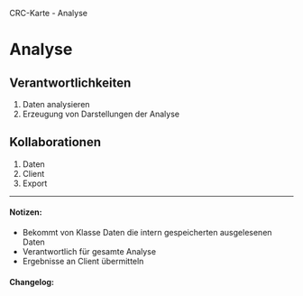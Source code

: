CRC-Karte - Analyse

# Analyse
## Verantwortlichkeiten
<!-- Wissen, welches verwaltet und angeboten wird, Aktion die angeboten werden, öffentliche Leistung -->
<!-- "Walkthrough" -> Szenarien zur Anwendung des Systems -->
<!-- Nichts, was eine andere Klasse machen könnte -->
<!-- Die Sachen die die Klasse macht -> keiner anderen Klasse geben -->
<!-- zentrale Verantwortlichkeiten vs verteilt -->
1. Daten analysieren
2. Erzeugung von Darstellungen der Analyse

## Kollaborationen
<!-- Kann die Klasse die Verantwortlichkeiten selbstädnig erfüllen? Was benötigt sie von welcher Klasse? -->
<!-- Was weiß die Klasse? Welche anderen Klassen benötigen die Informationen? -->
1. Daten
2. Client
3. Export

---
#### Notizen:
<!-- Hier Notizen zum Denkprozess, Hintergrundgedanken, Klarstellungen hinzufügen  -->
-  Bekommt von Klasse Daten die intern gespeicherten ausgelesenen Daten
-  Verantwortlich für gesamte Analyse
-  Ergebnisse an Client übermitteln

#### Changelog:
<!-- Hier eventuelle Abänderungen dokumentieren -->
